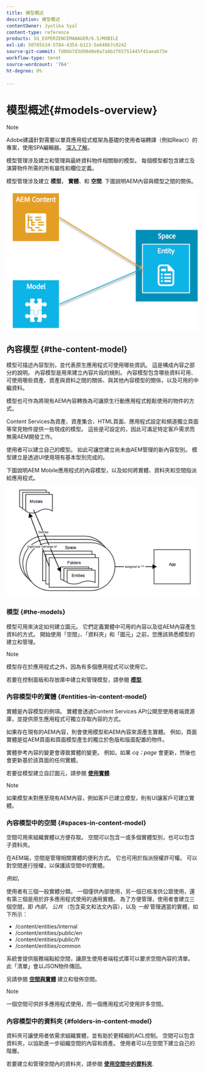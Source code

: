 ```yaml
---
title: 模型概述
description: 模型概述
contentOwner: Jyotika Syal
content-type: reference
products: SG_EXPERIENCEMANAGER/6.5/MOBILE
exl-id: 50785534-5784-4354-b123-5e640b7c0242
source-git-commit: fd8bb7d3d9040e0a7a6b2f65751445f41aeab73e
workflow-type: tm+mt
source-wordcount: '764'
ht-degree: 0%

---
```


# 模型概述{#models-overview}

>[!NOTE]
>
>Adobe建議針對需要以單頁應用程式框架為基礎的使用者端轉譯（例如React）的專案，使用SPA編輯器。 [深入了解](/help/sites-developing/spa-overview.md)。

模型管理涉及建立和管理與最終資料物件相關聯的模型。 每個模型都包含建立及演算物件所需的所有屬性和欄位定義。

模型管理涉及建立 **模型**， **實體**、和 **空間**. 下圖說明AEM內容與模型之間的關係。

![chlimage_1-81](assets/chlimage_1-81.png)

## 內容模型 {#the-content-model}

模型可描述內容型別，並代表原生應用程式可使用哪些資訊。 這是構成內容之部分的說明。 內容模型是用來建立內容片段的規則。 內容模型包含哪些資料可用、可使用哪些資產、資產與資料之間的關係、與其他內容模型的關係，以及可用的中繼資料。

模型也可作為將現有AEM內容轉換為可讓原生行動應用程式輕鬆使用的物件的方式。

Content Services為資產、資產集合、HTML頁面、應用程式設定和頻道獨立頁面等常見物件提供一些現成的模型。 這些是可設定的，因此可滿足特定客戶需求而無需AEM開發工作。

使用者可以建立自己的模型。 如此可讓您建立尚未由AEM管理的新內容型別。 模型建立是透過UI使用現有基本型別完成的。

下圖說明AEM Mobile應用程式的內容模型，以及如何將實體、資料夾和空間指派給應用程式。

![chlimage_1-82](assets/chlimage_1-82.png)

### 模型 {#the-models}

模型可用來決定如何建立圖元。 它們定義實體中可用的內容以及從AEM內容產生資料的方式。 開始使用「空間」、「資料夾」和「圖元」之前，您應該熟悉模型的建立和管理。

>[!NOTE]
>
>模型存在於應用程式之外，因為有多個應用程式可以使用它。
>

若要在控制面板和存放庫中建立和管理模型，請參閱 **[模型](/help/mobile/administer-mobile-apps.md)**.

### 內容模型中的實體 {#entities-in-content-model}

實體是內容模型的例項。 實體會透過Content Services API公開至使用者端資源庫，並提供原生應用程式可獨立存取內容的方式。

如果存在現有的AEM內容，則會使用模型和AEM內容來源產生實體。 例如，頁面實體是從AEM頁面和頁面模型產生的獨立於色版和版面配置的物件。

實體參考內容的變更會導致實體的變更。 例如，如果 *cq：page* 會更新，然後也會更新基於該頁面的任何實體。

若要從模型建立自訂圖元，請參閱 **[使用實體](/help/mobile/spaces-and-entities.md)**.

>[!NOTE]
>
>如果模型未對應至現有AEM內容，例如客戶已建立模型，則有UI讓客戶可建立實體。
>

### 內容模型中的空間 {#spaces-in-content-model}

空間可用來組織實體以方便存取。 空間可以包含一或多個實體型別，也可以包含子資料夾。

在AEM端，空間是管理相關實體的便利方式。 它也可用於指派授權許可權。 可以對空間進行授權，以保護該空間中的實體。

*例如*，

使用者有三個一般實體分類。 一個僅供內部使用，另一個已核准供公眾使用，還有第三個是用於許多應用程式使用的通用實體。 為了方便管理，使用者會建立三個空間，即 *內部*， *公共* （包含英文和法文內容），以及 *一般* 管理適當的實體，如下所示：

* /content/entities/internal
* /content/entities/public/en
* /content/entities/public/fr
* /content/entities/common

系統會提供服務端點給空間，讓原生使用者端程式庫可以要求空間內容的清單。 此「清單」會以JSON物件傳回。

另請參閱 **[空間與實體](/help/mobile/spaces-and-entities.md)** 建立和發佈空間。

>[!NOTE]
>
>一個空間可供許多應用程式使用，而一個應用程式可使用許多空間。

### 內容模型中的資料夾 {#folders-in-content-model}

資料夾可讓使用者依需求組織實體，並有助於更精細的ACL控制。 空間可以包含資料夾，以協助進一步組織空間的內容和資產。 使用者可以在空間下建立自己的階層。

若要建立和管理空間內的資料夾，請參閱 **[使用空間中的資料夾](/help/mobile/spaces-and-entities.md)**.
